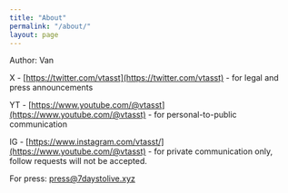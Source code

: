 ```yaml
---
title: "About"
permalink: "/about/"
layout: page
---
```


Author: Van

X - [https://twitter.com/vtasst](https://twitter.com/vtasst) - for legal and press announcements

YT - [https://www.youtube.com/@vtasst](https://www.youtube.com/@vtasst) - for personal-to-public communication

IG - [https://www.instagram.com/vtasst/](https://www.youtube.com/@vtasst) - for private communication only, follow requests will not be accepted.


For press: [press@7daystolive.xyz](mailto:press@7daystolive.xyz)